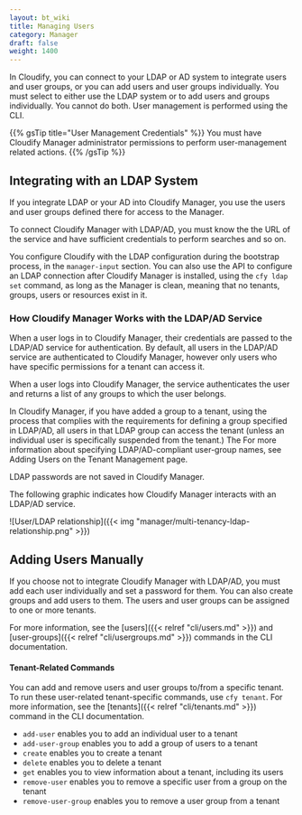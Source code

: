 ```yaml
---
layout: bt_wiki
title: Managing Users
category: Manager
draft: false
weight: 1400
---
```



In Cloudify, you can connect to your LDAP or AD system to integrate users and user groups, or you can add users and user groups individually. You must select to either use the LDAP system or to add users and groups individually. You cannot do both. User management is performed using the CLI.

{{% gsTip title="User Management Credentials" %}}
You must have Cloudify Manager administrator permissions to perform user-management related actions.
{{% /gsTip %}}

## Integrating with an LDAP System
If you integrate LDAP or your AD into Cloudify Manager, you use the users and user groups defined there for access to the Manager. 

To connect Cloudify Manager with LDAP/AD, you must know the the URL of the service and have sufficient credentials to perform searches and so on.

You configure Cloudify with the LDAP configuration during the bootstrap process, in the `manager-input` section. You can also use the API to configure an LDAP connection after Cloudify Manager is installed, using the `cfy ldap set` command, as long as the Manager is clean, meaning that no tenants, groups, users or resources exist in it.

### How Cloudify Manager Works with the LDAP/AD Service

When a user logs in to Cloudify Manager, their credentials are passed to the LDAP/AD service for authentication. By default, all users in the LDAP/AD service are authenticated to Cloudify Manager, however only users who have specific permissions for a tenant can access it.

When a user logs into Cloudify Manager, the service authenticates the user and returns a list of any groups to which the user belongs.

In Cloudify Manager, if you have added a group to a tenant, using the process that complies with the requirements for defining a group specified in LDAP/AD, all users in that LDAP group can access the tenant (unless an individual user is specifically suspended from the tenant.) The For more information about specifying LDAP/AD-compliant user-group names, see Adding Users on the Tenant Management page.

LDAP passwords are not saved in Cloudify Manager.

The following graphic indicates how Cloudify Manager interacts with an LDAP/AD service.

![User/LDAP relationship]({{< img "manager/multi-tenancy-ldap-relationship.png" >}})

## Adding Users Manually
If you choose not to integrate Cloudify Manager with LDAP/AD, you must add each user individually and set a password for them. You can also create groups and add users to them. The users and user groups can be assigned to one or more tenants.

For more information, see the [users]({{< relref "cli/users.md" >}}) and [user-groups]({{< relref "cli/usergroups.md" >}}) commands in the CLI documentation.


#### Tenant-Related Commands

You can add and remove users and user groups to/from a specific tenant. To run these user-related tenant-specific commands, use `cfy tenant`. For more information, see the [tenants]({{< relref "cli/tenants.md" >}}) command in the CLI documentation.

- `add-user` enables you to add an individual user to a tenant
- `add-user-group` enables you to add a group of users to a tenant
- `create` enables you to create a tenant
- `delete` enables you to delete a tenant
- `get` enables you to view information about a tenant, including its users
- `remove-user` enables you to remove a specific user from a group on the tenant
- `remove-user-group` enables you to remove a user group from a tenant

